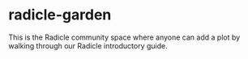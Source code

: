 # radicle-garden
This is the Radicle community space where anyone can add a plot by walking through our Radicle introductory guide.
